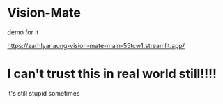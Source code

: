 # Vision-Mate
demo for it

https://zarhlyanaung-vision-mate-main-55tcw1.streamlit.app/

# I can't trust this in real world still!!!!
it's still stupid sometimes
